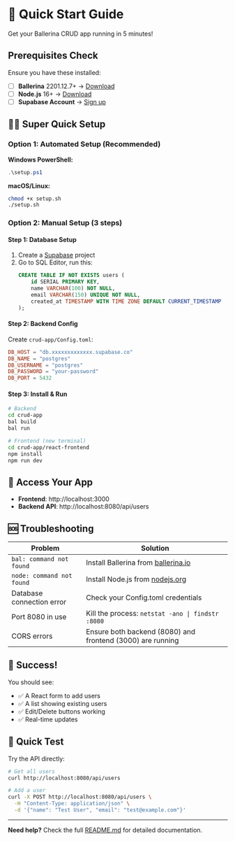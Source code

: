 # 🚀 Quick Start Guide

Get your Ballerina CRUD app running in 5 minutes!

## Prerequisites Check

Ensure you have these installed:
- [ ] **Ballerina** 2201.12.7+ → [Download](https://ballerina.io/downloads/)
- [ ] **Node.js** 16+ → [Download](https://nodejs.org/)
- [ ] **Supabase Account** → [Sign up](https://supabase.com)

## 🏃‍♂️ Super Quick Setup

### Option 1: Automated Setup (Recommended)

**Windows PowerShell:**
```powershell
.\setup.ps1
```

**macOS/Linux:**
```bash
chmod +x setup.sh
./setup.sh
```

### Option 2: Manual Setup (3 steps)

#### Step 1: Database Setup
1. Create a [Supabase](https://supabase.com) project
2. Go to SQL Editor, run this:
   ```sql
   CREATE TABLE IF NOT EXISTS users (
       id SERIAL PRIMARY KEY,
       name VARCHAR(100) NOT NULL,
       email VARCHAR(150) UNIQUE NOT NULL,
       created_at TIMESTAMP WITH TIME ZONE DEFAULT CURRENT_TIMESTAMP
   );
   ```

#### Step 2: Backend Config
Create `crud-app/Config.toml`:
```toml
DB_HOST = "db.xxxxxxxxxxxxx.supabase.co"
DB_NAME = "postgres"
DB_USERNAME = "postgres"
DB_PASSWORD = "your-password"
DB_PORT = 5432
```

#### Step 3: Install & Run
```bash
# Backend
cd crud-app
bal build
bal run

# Frontend (new terminal)
cd crud-app/react-frontend
npm install
npm run dev
```

## 🎯 Access Your App

- **Frontend**: http://localhost:3000
- **Backend API**: http://localhost:8080/api/users

## 🆘 Troubleshooting

| Problem | Solution |
|---------|----------|
| `bal: command not found` | Install Ballerina from [ballerina.io](https://ballerina.io/downloads/) |
| `node: command not found` | Install Node.js from [nodejs.org](https://nodejs.org/) |
| Database connection error | Check your Config.toml credentials |
| Port 8080 in use | Kill the process: `netstat -ano \| findstr :8080` |
| CORS errors | Ensure both backend (8080) and frontend (3000) are running |

## 🎉 Success!

You should see:
- ✅ A React form to add users
- ✅ A list showing existing users  
- ✅ Edit/Delete buttons working
- ✅ Real-time updates

## 📱 Quick Test

Try the API directly:
```bash
# Get all users
curl http://localhost:8080/api/users

# Add a user
curl -X POST http://localhost:8080/api/users \
  -H "Content-Type: application/json" \
  -d '{"name": "Test User", "email": "test@example.com"}'
```

---

**Need help?** Check the full [README.md](README.md) for detailed documentation.
